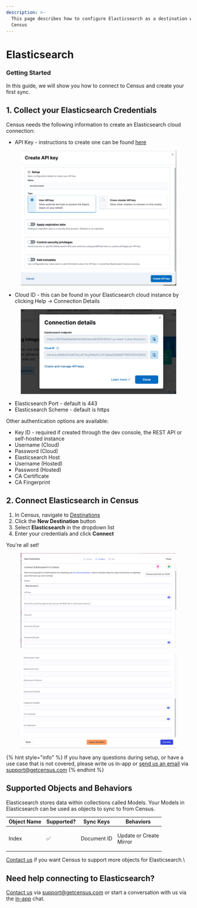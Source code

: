 ```yaml
---
description: >-
  This page describes how to configure Elasticsearch as a destination with
  Census
---
```


# Elasticsearch

### Getting Started <a href="#getting-started" id="getting-started"></a>

In this guide, we will show you how to connect  to Census and create your first sync.

## 1. Collect your Elasticsearch Credentials

Census needs the following information to create an Elasticsearch cloud connection:

* API Key - instructions to create one can be found [here](https://www.elastic.co/guide/en/kibana/8.13/api-keys.html#create-api-key)&#x20;

<figure><img src="../../.gitbook/assets/image (46).png" alt=""><figcaption></figcaption></figure>

* Cloud ID - this can be found in your Elasticsearch cloud instance by clicking Help -> Connection Details

<figure><img src="../../.gitbook/assets/image (47).png" alt=""><figcaption></figcaption></figure>

* Elasticsearch Port - default is 443
* Elasticsearch Scheme - default is https

Other authentication options are available:

* Key ID - required if created through the dev console, the REST API or self-hosted instance
* Username (Cloud)&#x20;
* Password (Cloud)&#x20;
* Elasticsearch Host&#x20;
* Username (Hosted)&#x20;
* Password (Hosted)&#x20;
* CA Certificate
* CA Fingerprint

## 2. Connect Elasticsearch in Census

1. In Census, navigate to [Destinations](https://app.getcensus.com/destinations)
2. Click the **New Destination** button
3. Select **Elasticsearch** in the dropdown list
4. Enter your credentials and click **Connect**

You're all set!&#x20;

<div>

<figure><img src="../../.gitbook/assets/Screenshot 2024-08-14 at 13.57.36.png" alt=""><figcaption></figcaption></figure>

 

<figure><img src="../../.gitbook/assets/Screenshot 2024-08-14 at 13.57.50.png" alt=""><figcaption></figcaption></figure>

</div>

{% hint style="info" %}
If you have any questions during setup, or have a use case that is not covered, please write us in-app or [send us an email](mailto:support@getcensus.com) via support@getcensus.com
{% endhint %}

## Supported Objects and Behaviors <a href="#supported-objects-and-behaviors" id="supported-objects-and-behaviors"></a>

Elasticsearch stores data within collections called Models. Your Models in Elasticsearch can be used as objects to sync to from Census.

| **Object Name** | **Supported?** | **Sync Keys** | **Behaviors**                     |
| --------------- | -------------- | ------------- | --------------------------------- |
| Index           | ✅              | Document ID   | <p>Update or Create<br>Mirror</p> |

[Contact us](mailto:support@getcensus.com) if you want Census to support more objects for Elasticsearch.\


## Need help connecting to Elasticsearch?

[Contact us](mailto:support@getcensus.com) via support@getcensus.com or start a conversation with us via the [in-app](https://app.getcensus.com) chat.
